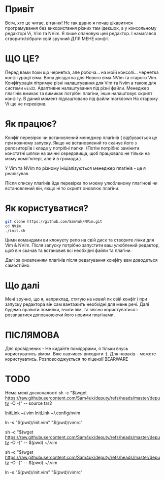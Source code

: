 Привіт
======

Всім, хто це читає, вітання! 
Не так давно я почав цікавитися програмування без використання різних там ідеєшок, а у консольному редакторі Vi, Vim та NVim. Я лише опановую цей редактор. І намагався створити/зібрати свій зручний ДЛЯ МЕНЕ конфіг.

ЩО ЦЕ?
======

Перед вами поки що чернетка, але робоча... на моїй консолі... чернетка конфігурації віма. Вона дієздатна для Нового віма NVim та старого Vim. Конфігурація пітримує різні налаштування для Vim та Nvim а також для системи `win32`. Адаптивне налаштування під різні файли. Менеджер плагінів вмикає та вимикає потрібні плагіни, інше налаштовує скрипт конфігу. В даний момент підлаштовано під файли markdown
На старому Vi ще не перевірив.

Як працює?
==========

Конфіг перевіряє чи встановлений менеджер плагінів ( відбувається це при кожному запуску. Якщо не встановлений то скачує його з репозиторіїв і кладе у потрібні папки. (Потім потрібно замінити констатні шляхи на змінні середовища, щоб працювало не тільки на мєму комп'ютері, але й в громади.)

У Vim та NVim по різному ініціалізуються менеджер плагінів - це я реалізував.

Після списку плагінів йде перевірка по моєму улюбленому плагінові чи встановлений він, якщо ні то скрипт оновлює плагіни.

Як користуватися?
=================

```zsh
git clone https://github.com/Sam4uk/NVim.git
cd NVim
./init.sh

```

Цими командами ви клонуєту репо на свій диск та створите лінки для Vim & NVim. Після запуску потрібно запустити ваш улюблений редактор, щоб він скачав та встановив всі необхідні файли та плагіни.

Далі за оновленням плагінів після редагування конфігу вам доводеться самостійно.

Що далі
=======

Мені зручно, що я, наприклад, стягую на новий пк свій конфіг і при запуску редактора він сам вантажить необхідні для мене речі. Далі будемо правити помилки, вчити вім, та звісно користуватися і розвиватися доповноюючи його новими плагінами.

ПІСЛЯМОВА
=========

Для досвідчених - Не кидайте помідорами, я тільки вчусь користуватись вімом. Вже навчився виходити :). Для новаків - можете користуватись. Розповсюджується по ліцензії BEARWARE

TODO
====

Нема межі досконалості
sh -c "$(wget https://raw.githubusercontent.com/Sam4uk/deputy/refs/heads/master/deputy -O -)" --  source tar2

InitLink ~/.vim
InitLink ~/.config/nvim

ln -s "$(pwd)/init.vim" "$(pwd)/vimrc"

sh -c "$(wget https://raw.githubusercontent.com/Sam4uk/deputy/refs/heads/master/deputy -O -)" --  $(pwd) ~/.vim

sh -c "$(wget https://raw.githubusercontent.com/Sam4uk/deputy/refs/heads/master/deputy -O -)" --  $(pwd) ~/.vim

ln -s "$(pwd)/init.vim" "$(pwd)/vimrc"


